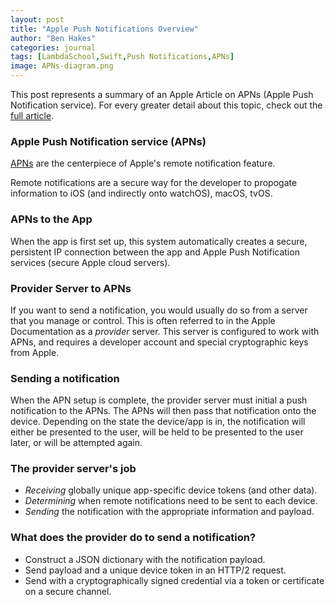 ```yaml
---
layout: post
title: "Apple Push Notifications Overview"
author: "Ben Hakes"
categories: journal
tags: [LambdaSchool,Swift,Push Notifications,APNs]
image: APNs-diagram.png
---
```


This post represents a summary of an Apple Article on APNs (Apple Push Notification service). For every greater detail about this topic, check out the [full article](https://developer.apple.com/library/archive/documentation/NetworkingInternet/Conceptual/RemoteNotificationsPG/APNSOverview.html#//apple_ref/doc/uid/TP40008194-CH8-SW1).

<!-- <div align="center"><img src="../assets/img/APNs-diagram.png" width="200" height="200" alt="APNs-diagram"></div> -->

### Apple Push Notification service (APNs)

[APNs](https://developer.apple.com/library/archive/documentation/NetworkingInternet/Conceptual/RemoteNotificationsPG/APNSOverview.html#//apple_ref/doc/uid/TP40008194-CH8-SW1) are the centerpiece of Apple's remote notification feature.

Remote notifications are a secure way for the developer to propogate information to iOS (and indirectly onto watchOS), macOS, tvOS.

### APNs to the App

When the app is first set up, this system automatically creates a secure, persistent IP connection between the app and Apple Push Notification services (secure Apple cloud servers).

### Provider Server to APNs

If you want to send a notification, you would usually do so from a server that you manage or control. This is often referred to in the Apple Documentation as a _provider_ server. This server is configured to work with APNs, and requires a developer account and special cryptographic keys from Apple.

### Sending a notification

When the APN setup is complete, the provider server must initial a push notification to the APNs. The APNs will then pass that notification onto the device. Depending on the state the device/app is in, the notification will either be presented to the user, will be held to be presented to the user later, or will be attempted again.

### The provider server's job

- _Receiving_ globally unique app-specific device tokens (and other data).
- _Determining_ when remote notifications need to be sent to each device.
- _Sending_ the notification with the appropriate information and payload.

### What does the provider do to send a notification?

- Construct a JSON dictionary with the notification payload.
- Send payload and a unique device token in an HTTP/2 request.
- Send with a cryptographically signed credential via a token or certificate on a secure channel.
